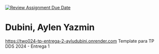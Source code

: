 [![Review Assignment Due Date](https://classroom.github.com/assets/deadline-readme-button-24ddc0f5d75046c5622901739e7c5dd533143b0c8e959d652212380cedb1ea36.svg)](https://classroom.github.com/a/DLC4WqXm)
# Dubini, Aylen Yazmin
https://two024-tp-entrega-2-ayludubini.onrender.com
Template para TP DDS 2024 - Entrega 1
